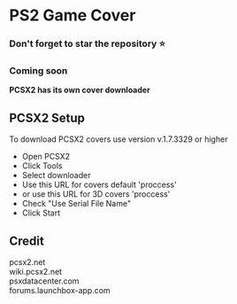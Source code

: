 # PS2 Game Cover

### Don't forget to star the repository ⭐
### Coming soon
**PCSX2 has its own cover downloader**

## PCSX2 Setup

To download PCSX2 covers use version v.1.7.3329 or higher

* Open PCSX2
* Click Tools
* Select downloader
* Use this URL for covers default
'proccess'
* or use this URL for 3D covers
'proccess'
* Check "Use Serial File Name"
* Click Start

## Credit
pcsx2.net <br>
wiki.pcsx2.net <br>
psxdatacenter.com <br>
forums.launchbox-app.com <br>
